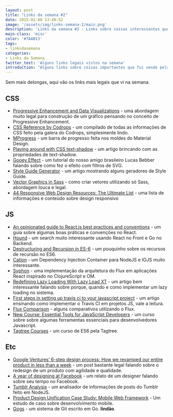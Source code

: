 ```yaml
---
layout: post
title: "Links da semana #2"
date: 2015-02-08 13:49:52
image: '/assets/img/links-semana-2/main.png'
description: 'Links da semana #2 - Links sobre coisas interessantes que fui vendo pela semana.'
main-class: 'misc'
color: '#7AAB13'
tags:
- linksdasemana
categories:
- Links da Semana
twitter_text: 'Alguns links legais vistos na semana'
introduction: "Alguns links sobre coisas importantes que fui vendo pela semana e acho que todos deveriam ler."
---
```


Sem mais delongas, aqui vão os links mais legais que vi na semana.

## CSS

* [Progressive Enhancement and Data Visualizations](http://css-tricks.com/progressive-enhancement-data-visualizations/) - uma abordagem muito legal para construção de um gráfico pensando no conceito de Progressive Enhancement.
* [CSS Reference by Codrops](http://tympanus.net/codrops/2015/02/03/introducing-codrops-css-reference/) - um compilado de todas as informações de CSS feito pela galera do Codrops, simplesmente lindo.
* [MProgress](http://lightningtgc.github.io/MProgress.js/) - um barra de progresso feita nos moldes do Material Design.
* [Playing around with CSS text-shadow](https://ashleynolan.co.uk/blog/playing-around-with-css-text-shadow) - um artigo brincando com as propriedades de text-shadow.
* [Gooey Effect](http://css-tricks.com/gooey-effect/) - um tutorial do nosso amigo brasileiro Lucas Bebber falando sobre como fez o efeito com filtros de SVG.
* [Style Guide Generator](http://alistapart.com/blog/post/style-guide-generator-roundup) - um artigo mostrando alguns geradores de Style Guide.
* [Vector Graphics in Sass](http://www.sitepoint.com/vector-graphics-sass/) - como criar vetores utilizando só Sass, abordagem louca e legal.
* [44 Responsive Web Design Resources: The Ultimate List](http://www.usertesting.com/blog/2015/02/03/responsive-web-design-resources/) - uma lista de informações e conteúdo sobre design responsivo


## JS

* [An opinionated guide to React.js best practices and conventions](http://web-design-weekly.com/2015/01/29/opinionated-guide-react-js-best-practices-conventions/) - um guia sobre algumas boas práticas e convenções no React.
* [Hound](https://github.com/etsy/Hound) - um search muito interessante usando React no Front e Go no Backend.
* [Destructuring and Recursion in ES-6](http://raganwald.com/2015/02/02/destructuring.html) - um pouquinho sobre os recursos de recursão no ES6.
* [Cation](https://github.com/sergiolepore/Cation) - um Dependency Injection Container para NodeJS e IOJS muito interessante.
* [Syphon](https://github.com/scttnlsn/syphon) - uma implementação da arquitetura do Flux em aplicações React inspirado no ClojureScript e OM.
* [Redefining Lazy Loading With Lazy Load XT](http://www.smashingmagazine.com/2015/02/03/redefining-lazy-loading-with-lazy-load-xt/) - um artigo bem interessante falando sobre porque, quando e como implementar um lazy loading no sistema.
* [First steps in setting up travis ci to your javascript project](http://orizens.com/wp/topics/first-steps-in-setting-up-travis-ci-to-your-javascript-project/) - um artigo ensinando como implementar o Travis CI em projetos JS, vale a leitura.
* [Flux Comparison](https://github.com/voronianski/flux-comparison) - alguns comparativos utilizando o Flux.
* [New Course: Essential Tools for JavaScript Developers](http://code.tutsplus.com/articles/new-course-essential-tools-for-javascript-developers--cms-23273) - um curso sobre sobre algumas ferramentas essenciais para desenvolvedores Javascript.
* [Tagtree Courses](http://tagtree.io/library) - um curso de ES6 pela Tagtree.


## Etc

* [Google Ventures’ 6-step design process: How we revamped our entire product in less than a week](http://thenextweb.com/dd/2014/09/04/google-ventures-design-process/) - um post bastante legal falando sobre o redesign de um produto com agilidade e qualidade.
* [A year of designing at Facebook](https://medium.com/@gem_ray/a-year-of-designing-at-facebook-74ba9c292888) - um relato de um designer falando sobre seu tempo no Facebook.
* [Tumblr Analysis](https://github.com/FGRibreau/tumblr-analysis) - um analisador de informações de posts do Tumblr feito em NodeJS.
* [Product Design Unification Case Study: Mobile Web Framework](http://www.smashingmagazine.com/2015/02/04/product-design-unification-case-study-mobile-web-framework/) - Um estudo de caso sobre desenvolvimento mobile.
* [Gogs](http://gogs.io/) - um sistema de Git escrito em Go. **lindão**.
